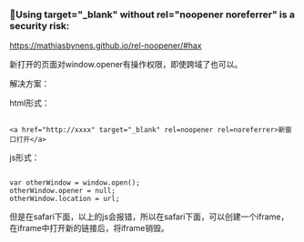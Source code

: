 ### 🤠Using target="_blank" without rel="noopener noreferrer" is a security risk:



https://mathiasbynens.github.io/rel-noopener/#hax



新打开的页面对window.opener有操作权限，即使跨域了也可以。



解决方案：

html形式：

```

<a href="http://xxxx" target="_blank" rel=noopener rel=noreferrer>新窗口打开</a>

```



js形式：

```

var otherWindow = window.open();
otherWindow.opener = null;
otherWindow.location = url;
```

但是在safari下面，以上的js会报错，所以在safari下面，可以创建一个iframe，在iframe中打开新的链接后，将iframe销毁。
